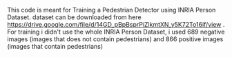 This code is meant for Training a Pedestrian Detector using INRIA Person Dataset.
dataset can be downloaded from here https://drive.google.com/file/d/14GD_pBpBsprPiZlkmtXN_y5K72To16if/view
. For training i didn't use the whole INRIA Person Dataset, i used 689 negative images (images that does not contain pedestrians) and 866 positive images (images that contain pedestrians)
